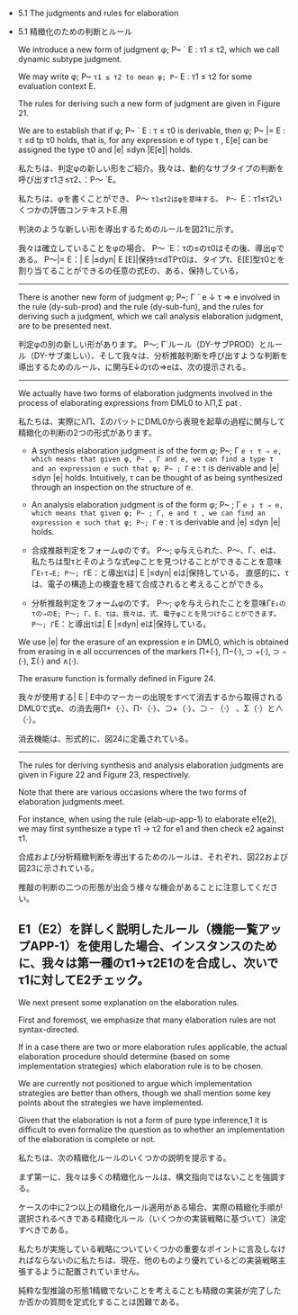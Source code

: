 - 5.1 The judgments and rules for elaboration

- 5.1 精緻化のための判断とルール

	We introduce a new form of judgment φ; P~ ` E : τ1 ≤ τ2, which we call dynamic subtype judgment.

	We may write φ; P~ ` τ1 ≤ τ2 to mean φ; P~ ` E : τ1 ≤ τ2 for some evaluation context E.

	The rules for deriving such a new form of judgment are given in Figure 21.

	We are to establish that if φ; P~ ` E : τ ≤ τ0 is derivable, then φ; P~ |= E : τ ≤d tp τ0 holds, that is, for any expression e of type τ , E[e] can be assigned the type τ0 and |e| ≤dyn |E[e]| holds.

	私たちは、判定φの新しい形をご紹介。我々は、動的なサブタイプの判断を呼び出すτ1さ≤τ2、：P〜 `E。

	私たちは、φを書くことができ、 P〜 `τ1≤τ2はφを意味する。 P〜 `E：τ1≤τ2いくつかの評価コンテキストE.用

	判決のような新しい形を導出するためのルールを図21に示す。

	我々は確立していることをφの場合、 P〜 `E：τの≤のτ0はその後、導出φである。 P〜|= E：| E |≤dyn| E [E]|保持τ≤dTPτ0は、タイプτ、E[E]型τ0とを割り当てることができるの任意の式Eの、ある、保持している。

	----

	There is another new form of judgment φ; P~; Γ ` e ↓ τ ⇒ e involved in the rule (dy-sub-prod) and the rule (dy-sub-fun), and the rules for deriving such a judgment, which we call analysis elaboration judgment, are to be presented next.

	判定φの別の新しい形があります。 P〜; Γ`ルール（DY-サブPROD）とルール（DY-サブ楽しい）、そして我々は、分析推敲判断を呼び出すような判断を導出するためのルール、に関与E↓のτの⇒eは、次の提示される。
	
	----

	We actually have two forms of elaboration judgments involved in the process of elaborating expressions from DML0 to λΠ,Σ pat .

	私たちは、実際にλΠ、ΣのパットにDML0から表現を起草の過程に関与して精緻化の判断の2つの形式があります。

	- A synthesis elaboration judgment is of the form φ; P~; Γ ` e ↑ τ ⇒ e, which means that given φ, P~ , Γ and e, we can find a type τ and an expression e such that φ; P~ ; Γ ` e : τ is derivable and |e| ≤dyn |e| holds.
		Intuitively, τ can be thought of as being synthesized through an inspection on the structure of e.
	- An analysis elaboration judgment is of the form φ; P~ ; Γ ` e ↓ τ ⇒ e, which means that given φ; P~ ; Γ, e and τ , we can find an expression e such that φ; P~; Γ ` e : τ is derivable and |e| ≤dyn |e| holds.
	
	- 合成推敲判定をフォームφのです。 P〜; φ与えられた、P〜、Γ、eは、私たちは型τとそのような式eφことを見つけることができることを意味Γ`E↑τ⇒E; P〜; Γ`E：と導出τは| E |≤dyn| eは|保持している。
	直感的に、τは、電子の構造上の検査を経て合成されると考えることができる。
	- 分析推敲判定をフォームφのです。 P〜; φを与えられたことを意味Γ`E↓のτの⇒のE; P〜; Γ、E、τは、我々は、式、電子φことを見つけることができます。 P〜; Γ`E：と導出τは| E |≤dyn| eは|保持している。

	We use |e| for the erasure of an expression e in DML0, which is obtained from erasing in e all occurrences of the markers Π+(·), Π−(·), ⊃ +(·), ⊃ −(·), Σ(·) and ∧(·).

	The erasure function is formally defined in Figure 24.

	我々が使用する| E | E中のマーカーの出現をすべて消去するから取得されるDML0で式e、の消去用Π+（·）、Π-（·）、⊃+（·）、⊃ - （·） 、Σ（·）と∧（·）。

	消去機能は、形式的に、図24に定義されている。

	----

	The rules for deriving synthesis and analysis elaboration judgments are given in Figure 22 and Figure 23, respectively.

	Note that there are various occasions where the two forms of elaboration judgments meet.

	For instance, when using the rule (elab-up-app-1) to elaborate e1(e2), we may first synthesize a type τ1 → τ2 for e1 and then check e2 against τ1.

	合成および分析精緻判断を導出するためのルールは、それぞれ、図22および図23に示されている。

	推敲の判断の二つの形態が出会う様々な機会があることに注意してください。

	E1（E2）を詳しく説明したルール（機能一覧アップAPP-1）を使用した場合、インスタンスのために、我々は第一種のτ1→τ2E1のを合成し、次いでτ1に対してE2チェック。
	----

	We next present some explanation on the elaboration rules.

	First and foremost, we emphasize that many elaboration rules are not syntax-directed.

	If in a case there are two or more elaboration rules applicable, the actual elaboration procedure should determine (based on some implementation strategies) which elaboration rule is to be chosen.

	We are currently not positioned to argue which implementation strategies are better than others, though we shall mention some key points about the strategies we have implemented.

	Given that the elaboration is not a form of pure type inference,1 it is difficult to even formalize the question as to whether an implementation of the elaboration is complete or not.

	私たちは、次の精緻化ルールのいくつかの説明を提示する。

	まず第一に、我々は多くの精緻化ルールは、構文指向ではないことを強調する。

	ケースの中に2つ以上の精緻化ルール適用がある場合、実際の精緻化手順が選択されるべきである精緻化ルール（いくつかの実装戦略に基づいて）決定すべきである。

	私たちが実施している戦略についていくつかの重要なポイントに言及しなければならないのに私たちは、現在、他のものより優れているどの実装戦略主張するように配置されていません。

	純粋な型推論の形態1精緻でないことを考えることも精緻の実装が完了したか否かの質問を定式化することは困難である。